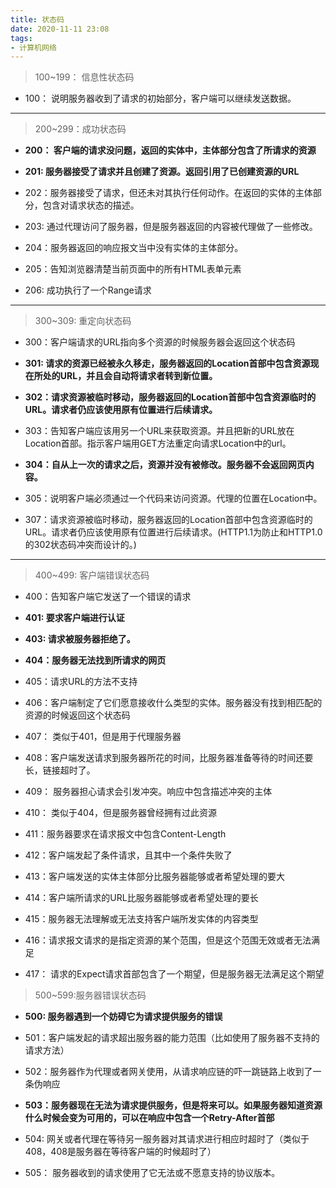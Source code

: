 ```yaml
---
title: 状态码
date: 2020-11-11 23:08
tags:
- 计算机网络
---
```

>100~199： 信息性状态码
* 100： 说明服务器收到了请求的初始部分，客户端可以继续发送数据。
---
>200~299：成功状态码
* **200： 客户端的请求没问题，返回的实体中，主体部分包含了所请求的资源**

* **201: 服务器接受了请求并且创建了资源。返回引用了已创建资源的URL**

* 202：服务器接受了请求，但还未对其执行任何动作。在返回的实体的主体部分，包含对请求状态的描述。

* 203: 通过代理访问了服务器，但是服务器返回的内容被代理做了一些修改。

* 204：服务器返回的响应报文当中没有实体的主体部分。

* 205：告知浏览器清楚当前页面中的所有HTML表单元素

* 206: 成功执行了一个Range请求
---
>300~309: 重定向状态码

* 300：客户端请求的URL指向多个资源的时候服务器会返回这个状态码

* **301: 请求的资源已经被永久移走，服务器返回的Location首部中包含资源现在所处的URL，并且会自动将请求者转到新位置。**

* **302：请求资源被临时移动，服务器返回的Location首部中包含资源临时的URL。请求者仍应该使用原有位置进行后续请求。**

* 303：告知客户端应该用另一个URL来获取资源。并且把新的URL放在Location首部。指示客户端用GET方法重定向请求Location中的url。

* **304：自从上一次的请求之后，资源并没有被修改。服务器不会返回网页内容。**

* 305：说明客户端必须通过一个代码来访问资源。代理的位置在Location中。

* 307：请求资源被临时移动，服务器返回的Location首部中包含资源临时的URL。请求者仍应该使用原有位置进行后续请求。(HTTP1.1为防止和HTTP1.0的302状态码冲突而设计的。)

---
>400~499: 客户端错误状态码

* 400：告知客户端它发送了一个错误的请求

* **401: 要求客户端进行认证**

* **403: 请求被服务器拒绝了。**

* **404：服务器无法找到所请求的网页**

* 405：请求URL的方法不支持

* 406：客户端制定了它们愿意接收什么类型的实体。服务器没有找到相匹配的资源的时候返回这个状态码

* 407： 类似于401，但是用于代理服务器

* 408：客户端发送请求到服务器所花的时间，比服务器准备等待的时间还要长，链接超时了。

* 409： 服务器担心请求会引发冲突。响应中包含描述冲突的主体

* 410： 类似于404，但是服务器曾经拥有过此资源

* 411：服务器要求在请求报文中包含Content-Length

* 412：客户端发起了条件请求，且其中一个条件失败了

* 413：客户端发送的实体主体部分比服务器能够或者希望处理的要大

* 414：客户端所请求的URL比服务器能够或者希望处理的要长

* 415：服务器无法理解或无法支持客户端所发实体的内容类型

* 416：请求报文请求的是指定资源的某个范围，但是这个范围无效或者无法满足

* 417： 请求的Expect请求首部包含了一个期望，但是服务器无法满足这个期望

> 500~599:服务器错误状态码

* **500: 服务器遇到一个妨碍它为请求提供服务的错误**

* 501：客户端发起的请求超出服务器的能力范围（比如使用了服务器不支持的请求方法）

* 502：服务器作为代理或者网关使用，从请求响应链的吓一跳链路上收到了一条伪响应

* **503：服务器现在无法为请求提供服务，但是将来可以。如果服务器知道资源什么时候会变为可用的，可以在响应中包含一个Retry-After首部**

* 504: 网关或者代理在等待另一服务器对其请求进行相应时超时了（类似于408，408是服务器在等待客户端的时候超时了）

* 505： 服务器收到的请求使用了它无法或不愿意支持的协议版本。

